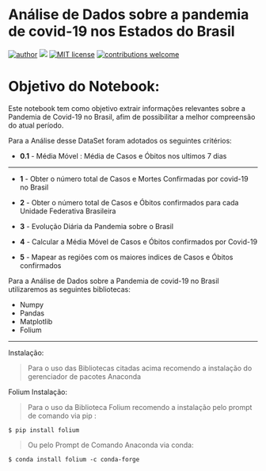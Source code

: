 # Análise de Dados sobre a pandemia de covid-19 nos Estados do Brasil
[![author](https://img.shields.io/badge/author-Vinny_Costa-red.svg)](https://www.linkedin.com/in/vinnycosta9898/) [![](https://img.shields.io/badge/python-3.9+-blue.svg)](https://www.python.org/downloads/release/python-365/) [![MIT license](https://img.shields.io/badge/MIT_Licence-blue.svg)](http://perso.crans.org/besson/LICENSE.html) [![contributions welcome](https://img.shields.io/badge/contributions-welcome-brightgreen.svg?style=flat)](https://github.com/vinnycosta9898)

# Objetivo do Notebook:
Este notebook tem como objetivo extrair informações relevantes sobre a Pandemia de Covid-19 no Brasil, afim de possibilitar a melhor compreensão do atual período.

Para a Análise desse DataSet foram adotados os seguintes critérios:

 - **0.1** - Média Móvel : Média de Casos e Óbitos nos ultimos 7 dias

<hr> </hr>
 
 - **1** - Obter o número total de Casos e Mortes Confirmadas por covid-19 no Brasil 

 - **2** - Obter o número total de Casos e Óbitos confirmados para cada Unidade Federativa Brasileira 

 - **3** - Evolução Diária da Pandemia sobre o Brasil 
 
 - **4** - Calcular a  Média Móvel de Casos e Óbitos confirmados por Covid-19 

 - **5** - Mapear as regiões com os maiores indices de Casos e Óbitos confirmados 

Para a Análise de Dados sobre a Pandemia de covid-19 no Brasil utilizaremos as seguintes bibliotecas:

- Numpy 
- Pandas
- Matplotlib
- Folium

<hr> </hr>

Instalação:
> Para o uso das Bibliotecas citadas acima recomendo a instalação do gerenciador de pacotes Anaconda 

Folium Instalação:
> Para o uso da Biblioteca Folium recomendo a instalação pelo prompt de comando via pip :

    $ pip install folium
    
> Ou pelo Prompt de Comando Anaconda via conda:

    $ conda install folium -c conda-forge
    
